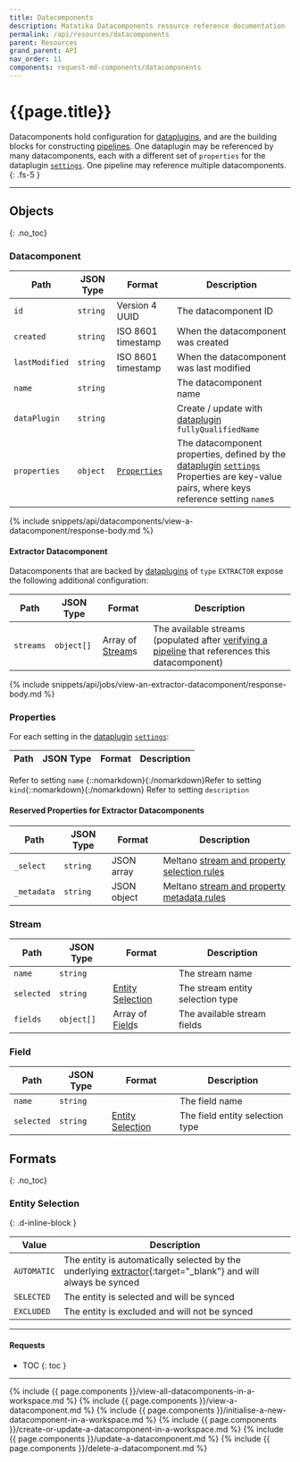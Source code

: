 ```yaml
---
title: Datacomponents
description: Matatika Datacomponents resource reference documentation
permalink: /api/resources/datacomponents
parent: Resources
grand_parent: API
nav_order: 11
components: request-md-components/datacomponents
---
```


# {{page.title}}

Datacomponents hold configuration for [dataplugins](dataplugins), and are the building blocks for constructing [pipelines](pipelines). One dataplugin may be referenced by many datacomponents, each with a different set of `properties` for the dataplugin [`settings`](dataplugins#setting). One pipeline may reference multiple datacomponents.
{: .fs-5 }

---

## Objects
{: .no_toc}

### Datacomponent

Path | JSON Type | Format | Description
---- | ---- | ------ | -----------
`id` | `string` | Version 4 UUID | The datacomponent ID
`created` | `string` | ISO 8601 timestamp | When the datacomponent was created
`lastModified` | `string` | ISO 8601 timestamp | When the datacomponent was last modified
`name` | `string` | | The datacomponent name
`dataPlugin` | `string` | | Create / update with [dataplugin](dataplugins#dataplugin) `fullyQualifiedName`
`properties` | `object` | [`Properties`](#properties) | The datacomponent properties, defined by the [dataplugin](dataplugins) [`settings`](dataplugins#setting)<br>Properties are key-value pairs, where keys reference setting `name`s

{% include snippets/api/datacomponents/view-a-datacomponent/response-body.md %}

#### Extractor Datacomponent
Datacomponents that are backed by [dataplugins](dataplugins) of `type` `EXTRACTOR` expose the following additional configuration:

Path | JSON Type | Format | Description
---- | --------- | ------ | -----------
`streams` | `object[]` | Array of [Stream](#stream)s | The available streams (populated after [verifying a pipeline](pipelines#verify-a-pipeline) that references this datacomponent)

{% include snippets/api/jobs/view-an-extractor-datacomponent/response-body.md %}

### Properties

For each setting in the [dataplugin](dataplugins) [`settings`](dataplugins#setting):

Path | JSON Type | Format | Description
---- | --------- | ------ | -----------
Refer to setting `name` {::nomarkdown}<td colspan=2>{:/nomarkdown}Refer to setting `kind`{::nomarkdown}</td>{:/nomarkdown} Refer to setting `description`

#### Reserved Properties for Extractor Datacomponents

Path | JSON Type | Format | Description
---- | --------- | ------ | -----------
`_select` | `string` | JSON array | Meltano [stream and property selection rules](https://docs.meltano.com/concepts/plugins#select-extra)
`_metadata` | `string` | JSON object | Meltano [stream and property metadata rules](https://docs.meltano.com/concepts/plugins#metadata-extra)

### Stream

Path | JSON Type | Format | Description
---- | --------- | ------ | -----------
`name` | `string` | | The stream name
`selected` | `string` | [Entity Selection](#entity-selection) | The stream entity selection type
`fields` | `object[]` | Array of [Field](#fields)s | The available stream fields

### Field

Path | JSON Type | Format | Description
---- | --------- | ------ | -----------
`name` | `string` | | The field name
`selected` | `string` | [Entity Selection](#entity-selection) | The field entity selection type

## Formats
{: .no_toc}

### Entity Selection
{: .d-inline-block }

Value | Description
----- | -----------
`AUTOMATIC` | The entity is automatically selected by the underlying [extractor](https://docs.meltano.com/concepts/plugins#extractors){:target="_blank"} and will always be synced
`SELECTED` | The entity is selected and will be synced
`EXCLUDED` | The entity is excluded and will not be synced

---

#### Requests

- TOC
{: toc }

---

{% include {{ page.components }}/view-all-datacomponents-in-a-workspace.md %}
{% include {{ page.components }}/view-a-datacomponent.md %}
{% include {{ page.components }}/initialise-a-new-datacomponent-in-a-workspace.md %}
{% include {{ page.components }}/create-or-update-a-datacomponent-in-a-workspace.md %}
{% include {{ page.components }}/update-a-datacomponent.md %}
{% include {{ page.components }}/delete-a-datacomponent.md %}
